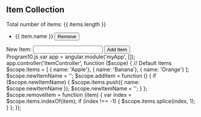 <!DOCTYPE html>
<html>
<head>
 <title>Item Collection Management</title>
 <script src="https://ajax.googleapis.com/ajax/libs/angularjs/1.8.2/angular.min.js">
</script>
</head>
<body ng-app="myApp">
<div ng-controller="ItemController">
 <h2>Item Collection</h2>
 <p>Total number of items: {{ items.length }}</p>
 <ul>
 <li ng-repeat="item in items">
 {{ item.name }}
 <button ng-click="removeItem(item)">Remove</button>
 </li>
 </ul>
 <div>
 <label>New Item: </label>
 <input type="text" ng-model="newItemName">
 <button ng-click="addItem()">Add Item</button>
 </div>
</div>
<script src= “Program10.js”></script>
</body>
</html>
Program10.js
var app = angular.module('myApp', []);
 app.controller('ItemController', function ($scope) {
 // Default items
 $scope.items = [
 { name: 'Apple'},
 { name: 'Banana'},
 { name: 'Orange'}
 ];
 $scope.newItemName = '';
 $scope.addItem = function () {
 if ($scope.newItemName) {
 $scope.items.push({ name: $scope.newItemName });
 $scope.newItemName = '';
 }
 };
 $scope.removeItem = function (item) {
 var index = $scope.items.indexOf(item);
 if (index !== -1) {
 $scope.items.splice(index, 1);
 }
 };
 });
